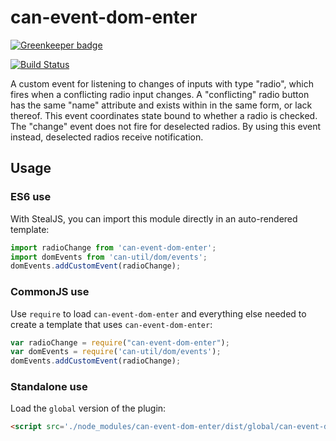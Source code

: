 # can-event-dom-enter

[![Greenkeeper badge](https://badges.greenkeeper.io/canjs/can-event-dom-enter.svg)](https://greenkeeper.io/)

[![Build Status](https://travis-ci.org/canjs/can-event-dom-enter.svg?branch=master)](https://travis-ci.org/canjs/can-event-dom-enter)

A custom event for listening to changes of inputs with type "radio", which fires when a conflicting radio input changes. A "conflicting" radio button has the same "name" attribute and exists within in the same form, or lack thereof. This event coordinates state bound to whether a radio is checked. The "change" event does not fire for deselected radios. By using this event instead, deselected radios receive notification.

## Usage

### ES6 use

With StealJS, you can import this module directly in an auto-rendered template:

```js
import radioChange from 'can-event-dom-enter';
import domEvents from 'can-util/dom/events';
domEvents.addCustomEvent(radioChange);
```

### CommonJS use

Use `require` to load `can-event-dom-enter` and everything else
needed to create a template that uses `can-event-dom-enter`:

```js
var radioChange = require("can-event-dom-enter");
var domEvents = require('can-util/dom/events');
domEvents.addCustomEvent(radioChange);
```

### Standalone use

Load the `global` version of the plugin:

```html
<script src='./node_modules/can-event-dom-enter/dist/global/can-event-dom-enter.js'></script>
```
